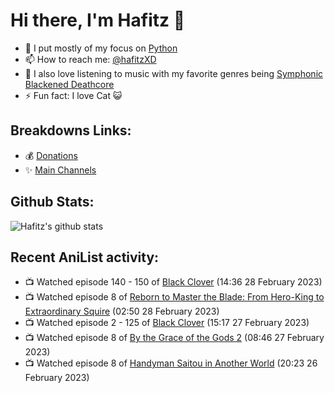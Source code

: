 # Hi there, I'm Hafitz 👋
- 🐍 I put mostly of my focus on [Python](https://python.org)
- 📫 How to reach me: [@hafitzXD](https://t.me/hafitzXD)
- 🎵 I also love listening to music with my favorite genres being [Symphonic Blackened Deathcore](https://youtu.be/qyYmS_iBcy4)
- ⚡ Fun fact: I love Cat 😺

## Breakdowns Links:
- 💰 [Donations](https://t.me/TheBreakdowns/2)
- ✨ [Main Channels](https://t.me/TheBreakdowns)

## Github Stats:
![Hafitz's github stats](https://github-readme-stats.vercel.app/api?username=breakdowns&show_icons=true&count_private=true&bg_color=00000000&text_color=777)

## Recent AniList activity:
<!-- ANILIST_ACTIVITY:start -->

-   📺 Watched episode 140 - 150 of [Black Clover](https://anilist.co/anime/97940) (14:36 28 February 2023)
-   📺 Watched episode 8 of [Reborn to Master the Blade: From Hero-King to Extraordinary Squire](https://anilist.co/anime/142193) (02:50 28 February 2023)
-   📺 Watched episode 2 - 125 of [Black Clover](https://anilist.co/anime/97940) (15:17 27 February 2023)
-   📺 Watched episode 8 of [By the Grace of the Gods 2](https://anilist.co/anime/135102) (08:46 27 February 2023)
-   📺 Watched episode 8 of [Handyman Saitou in Another World](https://anilist.co/anime/144092) (20:23 26 February 2023)

<!-- ANILIST_ACTIVITY:end -->
